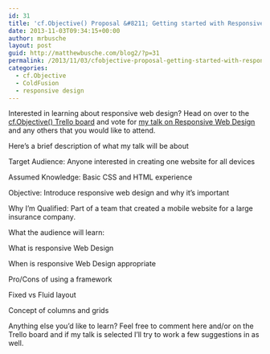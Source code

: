 ```yaml
---
id: 31
title: 'cf.Objective() Proposal &#8211; Getting started with Responsive Web Design'
date: 2013-11-03T09:34:15+00:00
author: mrbusche
layout: post
guid: http://matthewbusche.com/blog2/?p=31
permalink: /2013/11/03/cfobjective-proposal-getting-started-with-responsive-web-design/
categories:
  - cf.Objective
  - ColdFusion
  - responsive design
---
```

Interested in learning about responsive web design? Head on over to the [cf.Objective() Trello board](https://trello.com/b/4M6JSoyL/cf-objective-call-for-speakers-2014) and vote for [my talk on Responsive Web Design](https://trello.com/c/K6N8dJBx/106-getting-started-with-responsive-web-design-matt-busche) and any others that you would like to attend.

Here&#8217;s a brief description of what my talk will be about

Target Audience: Anyone interested in creating one website for all devices

Assumed Knowledge: Basic CSS and HTML experience

Objective: Introduce responsive web design and why it&#8217;s important

Why I&#8217;m Qualified: Part of a team that created a mobile website for a large insurance company.

What the audience will learn:
  
What is responsive Web Design
  
When is responsive Web Design appropriate
  
Pro/Cons of using a framework
  
Fixed vs Fluid layout
  
Concept of columns and grids

Anything else you&#8217;d like to learn? Feel free to comment here and/or on the Trello board and if my talk is selected I&#8217;ll try to work a few suggestions in as well.